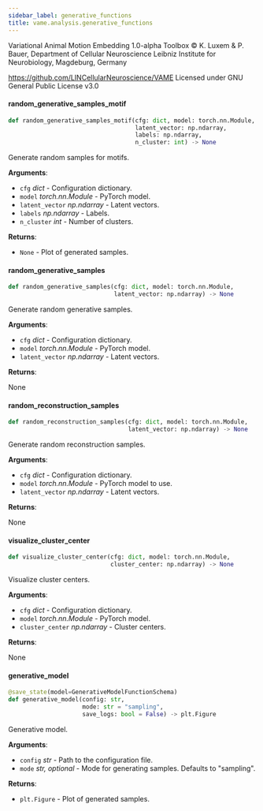 ```yaml
---
sidebar_label: generative_functions
title: vame.analysis.generative_functions
---
```


Variational Animal Motion Embedding 1.0-alpha Toolbox
© K. Luxem &amp; P. Bauer, Department of Cellular Neuroscience
Leibniz Institute for Neurobiology, Magdeburg, Germany

https://github.com/LINCellularNeuroscience/VAME
Licensed under GNU General Public License v3.0

#### random\_generative\_samples\_motif

```python
def random_generative_samples_motif(cfg: dict, model: torch.nn.Module,
                                    latent_vector: np.ndarray,
                                    labels: np.ndarray,
                                    n_cluster: int) -> None
```

Generate random samples for motifs.

**Arguments**:

- `cfg` _dict_ - Configuration dictionary.
- `model` _torch.nn.Module_ - PyTorch model.
- `latent_vector` _np.ndarray_ - Latent vectors.
- `labels` _np.ndarray_ - Labels.
- `n_cluster` _int_ - Number of clusters.
  

**Returns**:

- `None` - Plot of generated samples.

#### random\_generative\_samples

```python
def random_generative_samples(cfg: dict, model: torch.nn.Module,
                              latent_vector: np.ndarray) -> None
```

Generate random generative samples.

**Arguments**:

- `cfg` _dict_ - Configuration dictionary.
- `model` _torch.nn.Module_ - PyTorch model.
- `latent_vector` _np.ndarray_ - Latent vectors.
  

**Returns**:

  None

#### random\_reconstruction\_samples

```python
def random_reconstruction_samples(cfg: dict, model: torch.nn.Module,
                                  latent_vector: np.ndarray) -> None
```

Generate random reconstruction samples.

**Arguments**:

- `cfg` _dict_ - Configuration dictionary.
- `model` _torch.nn.Module_ - PyTorch model to use.
- `latent_vector` _np.ndarray_ - Latent vectors.
  

**Returns**:

  None

#### visualize\_cluster\_center

```python
def visualize_cluster_center(cfg: dict, model: torch.nn.Module,
                             cluster_center: np.ndarray) -> None
```

Visualize cluster centers.

**Arguments**:

- `cfg` _dict_ - Configuration dictionary.
- `model` _torch.nn.Module_ - PyTorch model.
- `cluster_center` _np.ndarray_ - Cluster centers.
  

**Returns**:

  None

#### generative\_model

```python
@save_state(model=GenerativeModelFunctionSchema)
def generative_model(config: str,
                     mode: str = "sampling",
                     save_logs: bool = False) -> plt.Figure
```

Generative model.

**Arguments**:

- `config` _str_ - Path to the configuration file.
- `mode` _str, optional_ - Mode for generating samples. Defaults to &quot;sampling&quot;.
  

**Returns**:

- `plt.Figure` - Plot of generated samples.

